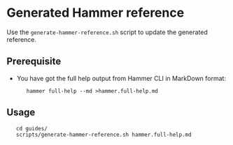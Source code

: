 # Generated Hammer reference

Use the `generate-hammer-reference.sh` script to update the generated reference.

## Prerequisite

- You have got the full help output from Hammer CLI in MarkDown format:
  ```
     hammer full-help --md >hammer.full-help.md
  ```

## Usage
```
   cd guides/
   scripts/generate-hammer-reference.sh hammer.full-help.md
```
